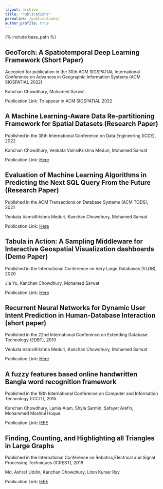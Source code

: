 ```yaml
---
layout: archive
title: "Publications"
permalink: /publications/
author_profile: true
---
```


{% include base_path %}


GeoTorch: A Spatiotemporal Deep Learning Framework (Short Paper)
------
Accepted for publication in the 30th ACM SIGSPATIAL International Conference on Advances in Geographic Information Systems (ACM SIGSPATIAL 2022)

Kanchan Chowdhury, Mohamed Sarwat

Publication Link: To appear in ACM SIGSPATIAL 2022

A Machine Learning-Aware Data Re-partitioning Framework for Spatial Datasets (Research Paper)
------
Published in the 38th International Conference on Data Engineering (ICDE), 2022

Kanchan Chowdhury, Venkata VamsiKrishna Meduri, Mohamed Sarwat

Publication Link: [Here](https://ieeexplore.ieee.org/document/9835487)

Evaluation of Machine Learning Algorithms in Predicting the Next SQL Query From the Future (Research Paper)
------
Published in the ACM Transactions on Database Systems (ACM TODS), 2021

Venkata VamsiKrishna Meduri, Kanchan Chowdhury, Mohamed Sarwat

Publication Link: [Here](https://dl.acm.org/doi/10.1145/3442338)

Tabula in Action: A Sampling Middleware for Interactive Geospatial Visualization dashboards (Demo Paper)
------
Published in the International Conference on Very Large Databases (VLDB), 2020

Jia Yu, Kanchan Chowdhury, Mohamed Sarwat

Publication Link: [Here](https://dl.acm.org/doi/abs/10.14778/3415478.3415510)

Recurrent Neural Networks for Dynamic User Intent Prediction in Human-Database Interaction (short paper)
------
Published in the 22nd International Conference on Extending Database Technology (EDBT), 2019

Venkata VamsiKrishna Meduri, Kanchan Chowdhury, Mohamed Sarwat

Publication Link: [Here](https://www.semanticscholar.org/paper/Recurrent-Neural-Networks-for-Dynamic-User-Intent-Meduri-Chowdhury/3a396d318c16d15d89afbc48b468a75c3208b340)

A fuzzy features based online handwritten Bangla word recognition framework
------
Published in the 18th International Conference on Computer and Information Technology (ICCIT), 2015

Kanchan Chowdhury, Lamia Alam, Shyla Sarmin, Safayet Arefin, Mohammed Moshiul Hoque

Publication Link: [IEEE](https://ieeexplore.ieee.org/abstract/document/7488119)

Finding, Counting, and Highlighting all Triangles in Large Graphs
------
Published in the International Conference on Robotics,Electrical and Signal Processing Techniques (ICREST), 2019

Md. Ashraf Uddin, Kanchan Chowdhury, Liton Kumar Ray

Publication Link: [IEEE](https://ieeexplore.ieee.org/abstract/document/8644304)
